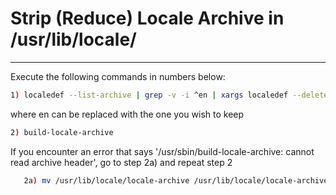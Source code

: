 # Strip (Reduce) Locale Archive in /usr/lib/locale/
-------------------------------------------------

Execute the following commands in numbers below:

```bash
1) localedef --list-archive | grep -v -i ^en | xargs localedef --delete-from-archive
```
where en can be replaced with the one you wish to keep

```bash
2) build-locale-archive
```
 If you encounter an error that says '/usr/sbin/build-locale-archive: cannot read archive header', go to step 2a) and repeat step 2

```bash
   2a) mv /usr/lib/locale/locale-archive /usr/lib/locale/locale-archive.tmpl
```





